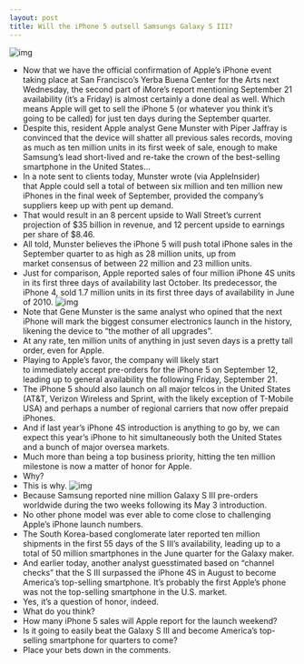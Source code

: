 ```yaml
---
layout: post
title: Will the iPhone 5 outsell Samsungs Galaxy S III?
---
```

![img](http://media.idownloadblog.com/wp-content/uploads/2012/06/iPhone-2007-launch.jpg)
* Now that we have the official confirmation of Apple’s iPhone event taking place at San Francisco’s Yerba Buena Center for the Arts next Wednesday, the second part of iMore’s report mentioning September 21 availability (it’s a Friday) is almost certainly a done deal as well. Which means Apple will get to sell the iPhone 5 (or whatever you think it’s going to be called) for just ten days during the September quarter.
* Despite this, resident Apple analyst Gene Munster with Piper Jaffray is convinced that the device will shatter all previous sales records, moving as much as ten million units in its first week of sale, enough to make Samsung’s lead short-lived and re-take the crown of the best-selling smartphone in the United States…
* In a note sent to clients today, Munster wrote (via AppleInsider) that Apple could sell a total of between six million and ten million new iPhones in the final week of September, provided the company’s suppliers keep up with pent up demand.
* That would result in an 8 percent upside to Wall Street’s current projection of $35 billion in revenue, and 12 percent upside to earnings per share of $8.46.
* All told, Munster believes the iPhone 5 will push total iPhone sales in the September quarter to as high as 28 million units, up from market consensus of between 22 million and 23 million units.
* Just for comparison, Apple reported sales of four million iPhone 4S units in its first three days of availability last October. Its predecessor, the iPhone 4, sold 1.7 million units in its first three days of availability in June of 2010.
![img](http://media.idownloadblog.com/wp-content/uploads/2012/08/iPhone-5-render-NowhereElse-003.jpg)
* Note that Gene Munster is the same analyst who opined that the next iPhone will mark the biggest consumer electronics launch in the history, likening the device to “the mother of all upgrades”.
* At any rate, ten million units of anything in just seven days is a pretty tall order, even for Apple.
* Playing to Apple’s favor, the company will likely start to immediately accept pre-orders for the iPhone 5 on September 12, leading up to general availability the following Friday, September 21.
* The iPhone 5 should also launch on all major telcos in the United States (AT&T, Verizon Wireless and Sprint, with the likely exception of T-Mobile USA) and perhaps a number of regional carriers that now offer prepaid iPhones.
* And if last year’s iPhone 4S introduction is anything to go by, we can expect this year’s iPhone to hit simultaneously both the United States and a bunch of major oversea markets.
* Much more than being a top business priority, hitting the ten million milestone is now a matter of honor for Apple.
* Why?
* This is why.
![img](http://media.idownloadblog.com/wp-content/uploads/2012/05/Samsung-Galaxy-S-III-top-right-flat-angled.jpg)
* Because Samsung reported nine million Galaxy S III pre-orders worldwide during the two weeks following its May 3 introduction.
* No other phone model was ever able to come close to challenging Apple’s iPhone launch numbers.
* The South Korea-based conglomerate later reported ten million shipments in the first 55 days of the S III’s availability, leading up to a total of 50 million smartphones in the June quarter for the Galaxy maker.
* And earlier today, another analyst guesstimated based on “channel checks” that the S III surpassed the iPhone 4S in August to become America’s top-selling smartphone. It’s probably the first Apple’s phone was not the top-selling smartphone in the U.S. market.
* Yes, it’s a question of honor, indeed.
* What do you think?
* How many iPhone 5 sales will Apple report for the launch weekend?
* Is it going to easily beat the Galaxy S III and become America’s top-selling smartphone for quarters to come?
* Place your bets down in the comments.

